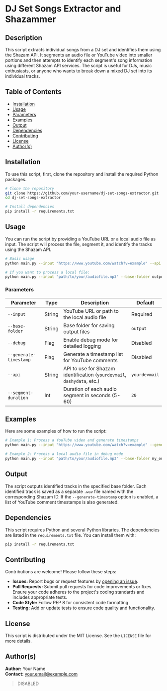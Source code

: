 # DJ Set Songs Extractor and Shazammer

## Description
This script extracts individual songs from a DJ set and identifies them using the Shazam API. It segments an audio file or YouTube video into smaller portions and then attempts to identify each segment's song information using different Shazam API services. The script is useful for DJs, music enthusiasts, or anyone who wants to break down a mixed DJ set into its individual tracks.

## Table of Contents
- [Installation](#installation)
- [Usage](#usage)
- [Parameters](#parameters)
- [Examples](#examples)
- [Output](#output)
- [Dependencies](#dependencies)
- [Contributing](#contributing)
- [License](#license)
- [Author(s)](#authors)

## Installation
To use this script, first, clone the repository and install the required Python packages.

```bash
# Clone the repository
git clone https://github.com/your-username/dj-set-songs-extractor.git
cd dj-set-songs-extractor

# Install dependencies
pip install -r requirements.txt
```


## Usage
You can run the script by providing a YouTube URL or a local audio file as input. The script will process the file, segment it, and identify the tracks using the Shazam API.

```bash
# Basic usage
python main.py --input "https://www.youtube.com/watch?v=example" --api yourdevmail

# If you want to process a local file:
python main.py --input "path/to/your/audiofile.mp3" --base-folder output_folder
```

### Parameters
| Parameter            | Type   | Description                                               | Default      |
|----------------------|--------|-----------------------------------------------------------|--------------|
| `--input`            | String | YouTube URL or path to the local audio file               | Required     |
| `--base-folder`      | String | Base folder for saving output files                       | `output`     |
| `--debug`            | Flag   | Enable debug mode for detailed logging                    | Disabled     |
| `--generate-timestamp`| Flag   | Generate a timestamp list for YouTube comments            | Disabled     |
| `--api`              | String | API to use for Shazam identification (`yourdevmail`, `dashydata`, etc.) | `yourdevmail`|
| `--segment-duration` | Int    | Duration of each audio segment in seconds (5-60)          | `20`         |

## Examples
Here are some examples of how to run the script:

```bash
# Example 1: Process a YouTube video and generate timestamps
python main.py --input "https://www.youtube.com/watch?v=example" --generate-timestamp --api yourdevmail

# Example 2: Process a local audio file in debug mode
python main.py --input "path/to/your/audiofile.mp3" --base-folder my_output --debug
```

## Output
The script outputs identified tracks in the specified base folder. Each identified track is saved as a separate `.wav` file named with the corresponding Shazam ID. If the `--generate-timestamp` option is enabled, a list of YouTube comment timestamps is also generated.

## Dependencies
This script requires Python and several Python libraries. The dependencies are listed in the `requirements.txt` file. You can install them with:

```bash
pip install -r requirements.txt
```

## Contributing
Contributions are welcome! Please follow these steps:

- **Issues:** Report bugs or request features by [opening an issue](https://github.com/your-username/dj-set-songs-extractor/issues).
- **Pull Requests:** Submit pull requests for code improvements or fixes. Ensure your code adheres to the project's coding standards and includes appropriate tests.
- **Code Style:** Follow PEP 8 for consistent code formatting.
- **Testing:** Add or update tests to ensure code quality and functionality.

## License
This script is distributed under the MIT License. See the `LICENSE` file for more details.

## Author(s)
**Author:** Your Name  
**Contact:** [your.email@example.com](mailto:your.email@example.com)

> DISABLED 